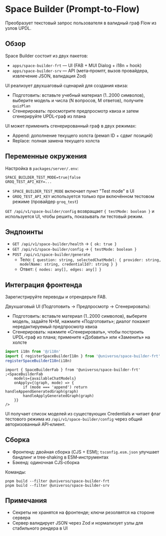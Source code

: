 # Space Builder (Prompt‑to‑Flow)

Преобразует текстовый запрос пользователя в валидный граф Flow из узлов UPDL.

## Обзор

Space Builder состоит из двух пакетов:

-   `apps/space-builder-frt` — UI (FAB + MUI Dialog + i18n + hook)
-   `apps/space-builder-srv` — API (мета‑промпт, вызов провайдера, извлечение JSON, валидация Zod)

UI реализует двухшаговый сценарий для создания квиза:

-   Подготовить: вставьте учебный материал (1..2000 символов), выберите модель и числа (N вопросов, M ответов), получите `quizPlan`
-   Сгенерировать: просмотрите предпросмотр квиза и затем сгенерируйте UPDL‑граф из плана

UI может применить сгенерированный граф в двух режимах:

-   Append: дополнение текущего холста (ремап ID + сдвиг позиций)
-   Replace: полная замена текущего холста

## Переменные окружения

Настройка в `packages/server/.env`:

```
SPACE_BUILDER_TEST_MODE=true|false
GROQ_TEST_API_KEY=...
```

-   `SPACE_BUILDER_TEST_MODE` включает пункт "Test mode" в UI
-   `GROQ_TEST_API_KEY` используется только при включённом тестовом режиме (провайдер `groq_test`)

`GET /api/v1/space-builder/config` возвращает `{ testMode: boolean }` и используется UI, чтобы решить, показывать ли тестовый режим.

## Эндпоинты

-   `GET /api/v1/space-builder/health` → `{ ok: true }`
-   `GET /api/v1/space-builder/config` → `{ testMode: boolean }`
-   `POST /api/v1/space-builder/generate`
    -   Тело: `{ question: string, selectedChatModel: { provider: string, modelName: string, credentialId?: string } }`
    -   Ответ: `{ nodes: any[], edges: any[] }`

## Интеграция фронтенда

Зарегистрируйте переводы и отрендерьте FAB.

Двухшаговый UI (Подготовить → Предпросмотр → Сгенерировать):

-   Подготовить: вставьте материал (1..2000 символов), выберите модель, задайте N×M, нажмите «Подготовить»; диалог покажет нередактируемый предпросмотр квиза
-   Сгенерировать: нажмите «Сгенерировать», чтобы построить UPDL‑граф из плана; примените «Добавить» или «Заменить» на холсте

```ts
import i18n from '@/i18n'
import { registerSpaceBuilderI18n } from '@universo/space-builder-frt'
registerSpaceBuilderI18n(i18n)
```

```tsx
import { SpaceBuilderFab } from '@universo/space-builder-frt'
;<SpaceBuilderFab
    models={availableChatModels}
    onApply={(graph, mode) => {
        if (mode === 'append') return handleAppendGeneratedGraph(graph)
        handleApplyGeneratedGraph(graph)
    }}
/>
```

UI получает список моделей из существующих Credentials и читает флаг тестового режима из `/api/v1/space-builder/config` через общий авторизованный API‑клиент.

## Сборка

-   Фронтенд: двойная сборка (CJS + ESM); `tsconfig.esm.json` улучшает бандлинг и tree‑shaking в ESM‑инструментах
-   Бэкенд: одиночная CJS‑сборка

Команды:

```
pnpm build --filter @universo/space-builder-frt
pnpm build --filter @universo/space-builder-srv
```

## Примечания

-   Секреты не хранятся на фронтенде; ключи резолвятся на стороне сервера
-   Сервер валидирует JSON через Zod и нормализует узлы для стабильного рендера в UI
